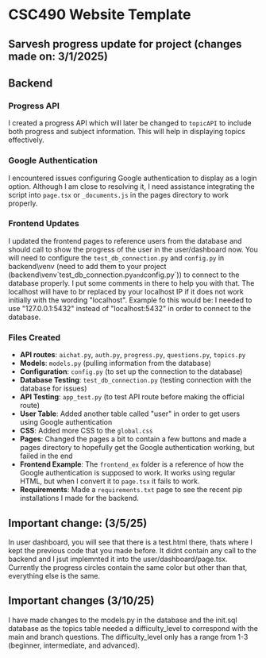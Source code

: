 # CSC490 Website Template

## Sarvesh progress update for project (changes made on: 3/1/2025)

## Backend

### Progress API
I created a progress API which will later be changed to `topicAPI` to include both progress and subject information. This will help in displaying topics effectively.

### Google Authentication
I encountered issues configuring Google authentication to display as a login option. Although I am close to resolving it, I need assistance integrating the script into `page.tsx` or `_documents.js` in the pages directory to work properly.

### Frontend Updates
I updated the frontend pages to reference users from the database and should call to show the progress of the user in the user/dashboard now. You will need to configure the `test_db_connection.py` and `config.py` in backend\venv (need to add them to your project (backend\venv\`test_db_connection.py` and `config.py`)) to connect to the database properly. I put some comments in there to help you with that. The localhost will have to br replaced by your localhost IP if it does not work initially with the wording "localhost". Example fo this would be: I needed to use "127.0.0.1:5432" instead of "localhost:5432" in order to connect to the database. 

### Files Created
- **API routes**: `aichat.py`, `auth.py`, `progress.py`, `questions.py`, `topics.py`
- **Models**: `models.py` (pulling information from the database)
- **Configuration**: `config.py` (to set up the connection to the database)
- **Database Testing**: `test_db_connection.py` (testing connection with the database for issues)
- **API Testing**: `app_test.py` (to test API route before making the official route)
- **User Table**: Added another table called "user" in order to get users using Google authentication
- **CSS**: Added more CSS to the `global.css`
- **Pages**: Changed the pages a bit to contain a few buttons and made a pages directory to hopefully get the Google authentication working, but failed in the end
- **Frontend Example**: The `frontend_ex` folder is a reference of how the Google authentication is supposed to work. It works using regular HTML, but when I convert it to `page.tsx` it fails to work.
- **Requirements**: Made a `requirements.txt` page to see the recent pip installations I made for the backend.

## Important change: (3/5/25)
In user dashboard, you will see that there is a test.html there, thats where I kept the previous code that you made before. It didnt contain any call to the backend and I jsut implemnted it into the user/dashboard/page.tsx. Currently the progress circles contain the same color but other than that, everything else is the same. 

## Important changes (3/10/25)
I have made changes to the models.py in the database and the init.sql database as the topics table needed a difficulty_level
to correspond with the main and branch questions. The difficulty_level only has a range from 1-3 (beginner, intermediate, and advanced). 